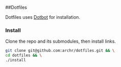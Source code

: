 ##Dotfiles

Dotfiles uses [Dotbot](https://github.com/anishathalye/dotbot) for installation.

### Install

Clone the repo and its submodules, then install links. 

```sh
git clone git@github.com:archr/dotfiles.git && \
cd dotfiles && \
./install
```

